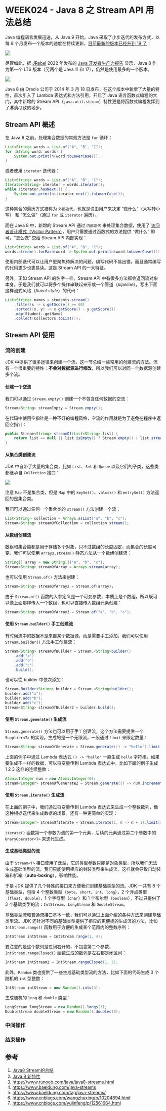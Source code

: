 # WEEK024 - Java 8 之 Stream API 用法总结

Java 编程语言发展迅速，从 Java 9 开始，Java 采取了小步迭代的发布方式，以每 6 个月发布一个版本的速度在持续更新，[目前最新的版本已经升到 19 了](https://blogs.oracle.com/java/post/the-arrival-of-java-19)：

![](./images/java-versions.png)

尽管如此，据 [JRebel](https://www.jrebel.com/) 2022 年发布的 [Java 开发者生产力报告](https://www.jrebel.com/resources/java-developer-productivity-report-2022) 显示，Java 8 作为第一个 LTS 版本（另两个是 Java 11 和 17），仍然是使用最多的一个版本。

![](./images/java-version-usage.png)

Java 8 由 Oracle 公司于 2014 年 3 月 18 日发布，在这个版本中新增了大量的特性，首次引入了 Lambda 表达式和方法引用，开启了 Java 语言函数式编程的大门，其中新增的 Stream API（`java.util.stream`）特性更是将函数式编程发挥到了淋漓尽致的地步。

## Stream API 概述

在 Java 8 之前，处理集合数据的常规方法是 `for` 循环：

```java
List<String> words = List.of("A", "B", "C");
for (String word: words) {
    System.out.println(word.toLowerCase());
}
```

或者使用 `iterator` 迭代器：

```java
List<String> words = List.of("A", "B", "C");
Iterator<String> iterator = words.iterator();
while (iterator.hasNext()) {
    System.out.println(iterator.next().toLowerCase());
}
```

这种集合的遍历方式被称为 `外部迭代`，也就是说由用户来决定 “做什么”（大写转小写） 和 “怎么做”（通过 `for` 或 `iterator` 遍历）。

而在 Java 8 中，新增的 Stream API 通过 `内部迭代` 来处理集合数据，使用了 [访问者设计模式（Visitor Pattern）](https://en.wikipedia.org/wiki/Visitor_pattern)，用户只需要通过函数式的方法提供 “做什么” 即可，“怎么做” 交给 Stream API 内部实现：

```java
List<String> words = List.of("A", "B", "C");
words.stream().forEach(word -> System.out.println(word.toLowerCase()));
```

使用内部迭代可以让用户更聚焦待解决的问题，编写代码不易出错，而且通常编写的代码更少也更易读。这是 Stream API 的一大特征。

另外，正如 Stream API 的名字一样，Stream API 中有很多方法都会返回流对象本身，于是我们就可以将多个操作串联起来形成一个管道（*pipeline*），写出下面这样流式风格（*fluent style*）的代码：

```java
List<String> names = students.stream()
    .filter(s -> s.getScore() >= 60)
    .sorted((x, y) -> x.getScore() - y.getScore())
    .map(Student::getName)
    .collect(Collectors.toList());
```

## Stream API 使用

### 流的创建

JDK 中提供了很多途径来创建一个流，这一节总结一些常用的创建流的方法。流有一个很重要的特性：**不会对数据源进行修改**，所以我们可以对同一个数据源创建多个流。

#### 创建一个空流

我们可以通过 `Stream.empty()` 创建一个不包含任何数据的空流：

```java
Stream<String> streamEmpty = Stream.empty();
```

在代码中使用空指针是一种不好的编程风格，空流的作用就是为了避免在程序中返回空指针：

```java
public Stream<String> streamOf(List<String> list) {
    return list == null || list.isEmpty() ? Stream.empty() : list.stream();
}
```

#### 从集合类创建流

JDK 中自带了大量的集合类，比如 `List`、`Set` 和 `Queue` 以及它们的子类，这些类都继承自 `Collection` 接口：

![](./images/jdk-collections.gif)

注意 `Map` 不是集合类，但是 `Map` 中的 `keySet()`、`values()` 和 `entrySet()` 方法返回的是集合类。

我们可以通过任何一个集合类的 `stream()` 方法创建一个流：

```java
List<String> collection = Arrays.asList("a", "b", "c");
Stream<String> streamOfCollection = collection.stream();
```

#### 从数组创建流

数组和集合类都是用于存储多个对象，只不过数组的长度固定，而集合的长度可变。我们可以使用 `Arrays.stream()` 静态方法从一个数组创建流：

```java
String[] array = new String[]{"a", "b", "c"};
Stream<String> streamOfArray = Arrays.stream(array);
```

也可以使用 `Stream.of()` 方法来创建：

```java
Stream<String> streamOfArray2 = Stream.of(array);
```

由于 `Stream.of()` 函数的入参定义是一个可变参数，本质上是个数组，所以既可以像上面那样传入一个数组，也可以直接传入数组元素创建：

```java
Stream<String> streamOfArray3 = Stream.of("a", "b", "c");
```

#### 使用 `Stream.builder()` 手工创建流

有时候流中的数据不是来自某个数据源，而是需要手工添加，我们可以使用 `Stream.builder()` 方法手工创建流：

```java
Stream<String> streamOfBuilder = Stream.<String>builder()
    .add("a")
    .add("b")
    .add("c")
    .build();
```

也可以往 builder 中依次添加：

```java
Stream.Builder<String> builder = Stream.<String>builder();
builder.add("a");
builder.add("b");
builder.add("c");
Stream<String> streamOfBuilder2 = builder.build();
```

#### 使用 `Stream.generate()` 生成流

`Stream.generate()` 方法也可以用于手工创建流，这个方法需要提供一个 `Supplier<T>` 的实现，生成的是一个无限流，一般通过 `limit` 来限定数量：

```java
Stream<String> streamOfGenerate = Stream.generate(() -> "hello").limit(3);
```

上面的例子中通过 Lambda 表达式 `() -> "hello"` 一直生成 `hello` 字符串。如果要生成不一样的数据，可以将变量传到 Lambda 表达式中，比如下面的例子生成 1 2 3 这样的连续整数：

```java
AtomicInteger num = new AtomicInteger(0);
Stream<Integer> streamOfGenerate2 = Stream.generate(() -> num.incrementAndGet()).limit(3);
```

#### 使用 `Stream.iterate()` 生成流

在上面的例子中，我们通过将变量传到 Lambda 表达式来生成一个整数数列，像这种根据迭代来生成数据的场景，还有一种更简单的实现：

```java
Stream<Integer> streamOfIterate = Stream.iterate(1, n -> n + 1).limit(3);
```

`iterate()` 函数第一个参数为流的第一个元素，后续的元素通过第二个参数中的 `UnaryOperator<T>` 来迭代生成。

#### 生成基础类型的流

由于 `Stream<T>` 接口使用了泛型，它的类型参数只能是对象类型，所以我们无法生成基础类型的流，我们只能使用相应的封装类型来生成流，这样就会导致自动装箱和拆箱（**auto-boxing**），影响性能。

于是 JDK 提供了几个特殊的接口来方便我们创建基础类型的流。JDK 一共有 8 个基础类型，包括 4 个整数类型（`byte`、`short`、`int`、`long`），2 个浮点类型（`float`、`double`），1 个字符型（`char`）和 1 个布尔型（`boolean`），不过只提供了 3 个基础类型的流：`IntStream`、`LongStream` 和 `DoubleStream`。

基础类型流和普通流接口基本一致，我们可以通过上面介绍的各种方法来创建基础类型流。JDK 还针对不同的基础类型提供了相应的更便捷的生成流的方法，比如 `IntStream.range()` 函数用于方便的生成某个范围内的整数序列：

```java
IntStream intStream = IntStream.range(1, 4);
```

要注意的是这个数列是左闭右开的，不包含第二个参数，`IntStream.rangeClosed()` 函数生成的数列是左右都是闭区间：

```java
IntStream intStream2 = IntStream.rangeClosed(1, 3);
```

此外，`Random` 类也提供了一些生成基础类型流的方法，比如下面的代码生成 3 个随机的 `int` 型整数：

```java
IntStream intStream = new Random().ints(3);
```

生成随机的 `long` 和 `double` 类型：

```java
LongStream longStream = new Random().longs(3);
DoubleStream doubleStream = new Random().doubles(3);
```

### 中间操作

### 结束操作

## 参考

1. [Java8 Stream的总结](https://juejin.cn/post/6844903565350141966)
1. [Java 8 新特性](https://www.runoob.com/java/java8-new-features.html)
1. https://www.runoob.com/java/java8-streams.html
1. https://www.baeldung.com/java-streams
1. https://www.baeldung.com/tag/java-streams/
1. https://www.cnblogs.com/wangzhuxing/p/10204894.html
1. https://www.cnblogs.com/yulinfeng/p/12561664.html
